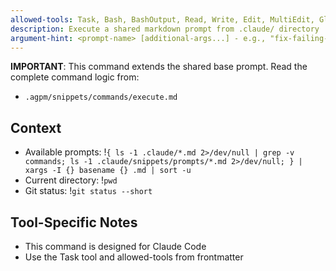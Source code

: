```yaml
---
allowed-tools: Task, Bash, BashOutput, Read, Write, Edit, MultiEdit, Glob, Grep, TodoWrite, WebSearch, WebFetch, ExitPlanMode, NotebookEdit
description: Execute a shared markdown prompt from .claude/ directory
argument-hint: <prompt-name> [additional-args...] - e.g., "fix-failing-tests" or "refactor-duplicated-code --module src/cache"
---
```


**IMPORTANT**: This command extends the shared base prompt. Read the complete command logic from:
- `.agpm/snippets/commands/execute.md`

## Context

- Available prompts: !`{ ls -1 .claude/*.md 2>/dev/null | grep -v commands; ls -1 .claude/snippets/prompts/*.md 2>/dev/null; } | xargs -I {} basename {} .md | sort -u`
- Current directory: !`pwd`
- Git status: !`git status --short`

## Tool-Specific Notes

- This command is designed for Claude Code
- Use the Task tool and allowed-tools from frontmatter